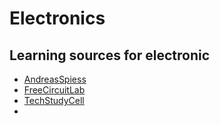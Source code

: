 # Electronics
## Learning sources for electronic
- [AndreasSpiess](https://www.youtube.com/@AndreasSpiess)
- [FreeCircuitLab](https://www.youtube.com/@FreeCircuitLab)
- [TechStudyCell](https://www.youtube.com/@TechStudyCell)
- 